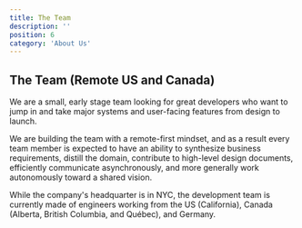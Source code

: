 ```yaml
---
title: The Team
description: ''
position: 6
category: 'About Us'
---
```


## The Team (Remote US and Canada)

We are a small, early stage team looking for great developers who want to jump in and take major systems and user-facing
features from design to launch.  

We are building the team with a remote-first mindset, and as a result every team member is expected to have an ability
to synthesize business requirements, distill the domain, contribute to high-level design documents, efficiently
communicate asynchronously, and more generally work autonomously toward a shared vision.

While the company's headquarter is in NYC, the development team is currently made of engineers working from the US (California),
Canada (Alberta, British Columbia, and Québec), and Germany.
